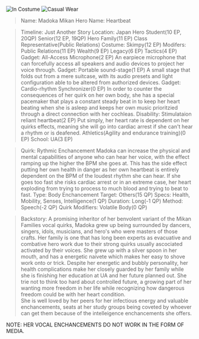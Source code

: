 ![In Costume](https://cdn.discordapp.com/attachments/1120757721881391175/1175654471502659665/933b4c2c7879f091a9e5cab432878eb5.jpeg?ex=656c048c&is=65598f8c&hm=4bfedbd0077bc93af31c049edd74a92e23f6de16d688f8e3723e2d130b062378&)
![Casual Wear](https://cdn.discordapp.com/attachments/1120757721881391175/1175654590306332712/cca427cd9d9b0c66af42f4c167239e5d6fef1532.png?ex=656c04a8&is=65598fa8&hm=839a6377c44d5ce4ad00fb876d8dd28ed75b4458be6f526e24c0e23bf5840c9f&)
>Name: Madoka Mikan
>Hero Name: Heartbeat

>Timeline: Just Another Story
>Location: Japan
>Hero Student(10 EP, 20QP)
>Senior(12 EP, 19QP)
  Hero Family(11 EP)
  Class Representative(Public Relations)
>Costume: Skimpy(12 EP)
>Modifers:
  Public Relations(11 EP)
  Wealth(9 EP)
  Legacy(6 EP)
  Tactics(4 EP)
  Gadget: All-Access Microphone(2 EP)
  An earpiece microphone that can forcefully access all speakers and audio devices to project her voice through.
  Gadget: Portable sound-stage(1 EP)
  A small stage that folds out from a mere suitcase, with its audio presets and light configuration able to be altered from authorized devices.
  Gadget: Cardio-rhythm Synchronizer(0 EP)
  In order to counter the consequences of her quirk on her own body, she has a special pacemaker that plays a constant steady beat in to keep her heart beating when she is asleep and keeps her own music prioritzied through a direct connection with her cochleas.
  Disability: Stimulataion reliant heartbeat(2 EP)
  Put simply, her heart rate is dependent on her quirks effects, meaning she will go into cardiac arrest if she can't hear a rhythm or is deafened.
  Athletics(Agility and endurance training)(0 EP)
>School: UA(3 EP)
  
>Quirk: Rythmic Enchancement
Madoka can increase the physical and mental capabilities of anyone who can hear her voice, with the effect ramping up the higher the BPM she goes at.  This has the side effect putting her own health in danger as her own heartbeat is entirely dependent on the BPM of the loudest rhythm she can hear.  If she goes too fast she risks cardiac arrest or in an extreme case, her heart exploding from trying to process to much blood and trying to beat to fast.
>Type: Body Enchancement
>Target: Others(15 QP)
>Specs: Health, Mobility, Senses, Intelligence(1 QP)
>Duration: Long(-1 QP)
>Method: Speech(-2 QP)
>Quirk Modifiers: 
Volatile Body(0 QP)

>Backstory:
A promising inheritor of her benvolent variant of the Mikan Families vocal quirks, Madoka grew up being surrounded by dancers, singers, idols, musicians, and hero's who were masters of those crafts.  Her family is one that has long been experts as evacuative and combative hero work due to their strong quirks usually ascociated activated by their voices.  She grew up with a silver spoon in her mouth, and has a energetic naivete which makes her easy to shove work onto or trick.  Despite her energetic and bubbly personality, her health complications make her closely guarded by her family while she is finishing her education at UA and her future planned out.  She trie not to think too hard about controlled future, a growing part of her wanting more freedom in her life while recognizing how dangerous freedom could be with her heart condition.  
She is well loved by her peers for her infectious energy and valuable enchancements, seats at her study groups being coveted by whoever can get them because of the intelleigence enchancements she offers.

NOTE: HER VOCAL ENCHANCEMENTS DO NOT WORK IN THE FORM OF MEDIA.